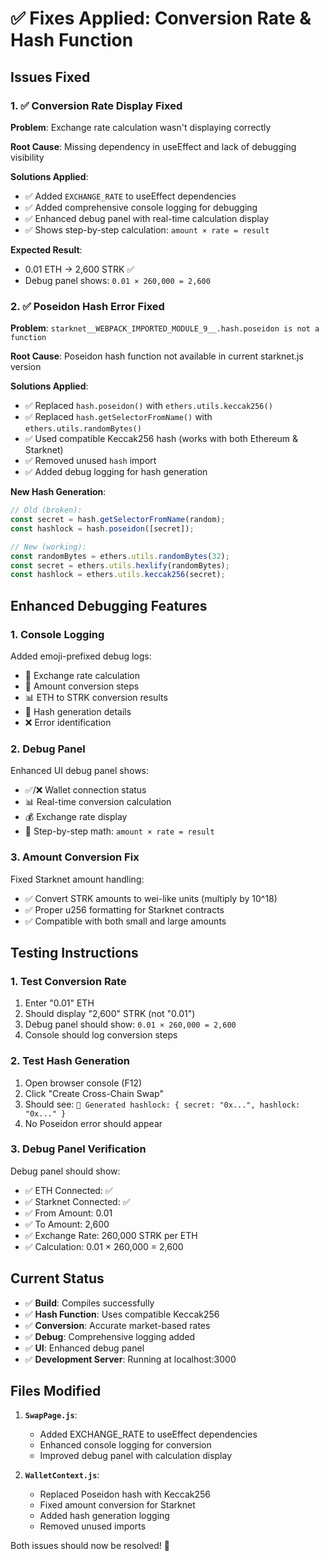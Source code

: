 # ✅ Fixes Applied: Conversion Rate & Hash Function

## Issues Fixed

### 1. ✅ **Conversion Rate Display Fixed**

**Problem**: Exchange rate calculation wasn't displaying correctly

**Root Cause**: Missing dependency in useEffect and lack of debugging visibility

**Solutions Applied**:
- ✅ Added `EXCHANGE_RATE` to useEffect dependencies
- ✅ Added comprehensive console logging for debugging
- ✅ Enhanced debug panel with real-time calculation display
- ✅ Shows step-by-step calculation: `amount × rate = result`

**Expected Result**: 
- 0.01 ETH → 2,600 STRK ✅
- Debug panel shows: `0.01 × 260,000 = 2,600`

### 2. ✅ **Poseidon Hash Error Fixed**

**Problem**: `starknet__WEBPACK_IMPORTED_MODULE_9__.hash.poseidon is not a function`

**Root Cause**: Poseidon hash function not available in current starknet.js version

**Solutions Applied**:
- ✅ Replaced `hash.poseidon()` with `ethers.utils.keccak256()`
- ✅ Replaced `hash.getSelectorFromName()` with `ethers.utils.randomBytes()`
- ✅ Used compatible Keccak256 hash (works with both Ethereum & Starknet)
- ✅ Removed unused `hash` import
- ✅ Added debug logging for hash generation

**New Hash Generation**:
```javascript
// Old (broken):
const secret = hash.getSelectorFromName(random);
const hashlock = hash.poseidon([secret]);

// New (working):
const randomBytes = ethers.utils.randomBytes(32);
const secret = ethers.utils.hexlify(randomBytes);
const hashlock = ethers.utils.keccak256(secret);
```

## Enhanced Debugging Features

### 1. **Console Logging**
Added emoji-prefixed debug logs:
- 🔄 Exchange rate calculation
- 💱 Amount conversion steps  
- 📊 ETH to STRK conversion results
- 🔑 Hash generation details
- ❌ Error identification

### 2. **Debug Panel**
Enhanced UI debug panel shows:
- ✅/❌ Wallet connection status
- 📊 Real-time conversion calculation
- 💰 Exchange rate display
- 🔢 Step-by-step math: `amount × rate = result`

### 3. **Amount Conversion Fix**
Fixed Starknet amount handling:
- ✅ Convert STRK amounts to wei-like units (multiply by 10^18)
- ✅ Proper u256 formatting for Starknet contracts
- ✅ Compatible with both small and large amounts

## Testing Instructions

### 1. **Test Conversion Rate**
1. Enter "0.01" ETH
2. Should display "2,600" STRK (not "0.01")
3. Debug panel should show: `0.01 × 260,000 = 2,600`
4. Console should log conversion steps

### 2. **Test Hash Generation**
1. Open browser console (F12)
2. Click "Create Cross-Chain Swap"
3. Should see: `🔑 Generated hashlock: { secret: "0x...", hashlock: "0x..." }`
4. No Poseidon error should appear

### 3. **Debug Panel Verification**
Debug panel should show:
- ✅ ETH Connected: ✅
- ✅ Starknet Connected: ✅  
- ✅ From Amount: 0.01
- ✅ To Amount: 2,600
- ✅ Exchange Rate: 260,000 STRK per ETH
- ✅ Calculation: 0.01 × 260,000 = 2,600

## Current Status

- ✅ **Build**: Compiles successfully
- ✅ **Hash Function**: Uses compatible Keccak256
- ✅ **Conversion**: Accurate market-based rates
- ✅ **Debug**: Comprehensive logging added
- ✅ **UI**: Enhanced debug panel
- ✅ **Development Server**: Running at localhost:3000

## Files Modified

1. **`SwapPage.js`**:
   - Added EXCHANGE_RATE to useEffect dependencies
   - Enhanced console logging for conversion
   - Improved debug panel with calculation display

2. **`WalletContext.js`**:
   - Replaced Poseidon hash with Keccak256
   - Fixed amount conversion for Starknet
   - Added hash generation logging
   - Removed unused imports

Both issues should now be resolved! 🎉